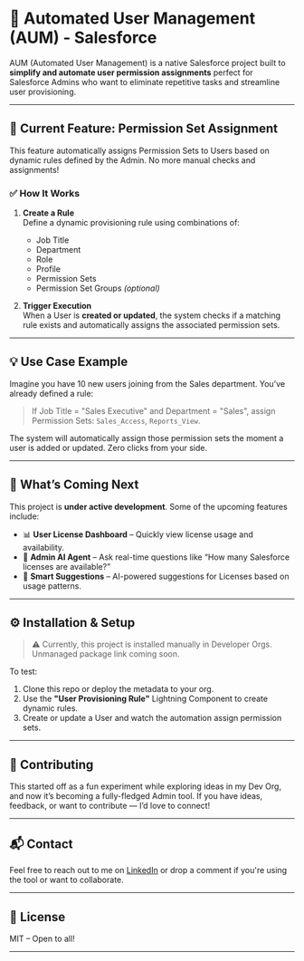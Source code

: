 # 🔐 Automated User Management (AUM) - Salesforce

AUM (Automated User Management) is a native Salesforce project built to **simplify and automate user permission assignments** perfect for Salesforce Admins who want to eliminate repetitive tasks and streamline user provisioning.

---

## 🚀 Current Feature: Permission Set Assignment

This feature automatically assigns Permission Sets to Users based on dynamic rules defined by the Admin. No more manual checks and assignments!

### ✅ How It Works

1. **Create a Rule**  
   Define a dynamic provisioning rule using combinations of:
   - Job Title  
   - Department  
   - Role  
   - Profile  
   - Permission Sets  
   - Permission Set Groups *(optional)*

2. **Trigger Execution**  
   When a User is **created or updated**, the system checks if a matching rule exists and automatically assigns the associated permission sets.

---

## 💡 Use Case Example

Imagine you have 10 new users joining from the Sales department. You’ve already defined a rule:
> If Job Title = "Sales Executive" and Department = "Sales", assign Permission Sets: `Sales_Access`, `Reports_View`.

The system will automatically assign those permission sets the moment a user is added or updated. Zero clicks from your side.

---

## 🔄 What’s Coming Next

This project is **under active development**. Some of the upcoming features include:

- 📊 **User License Dashboard** – Quickly view license usage and availability.
- 🤖 **Admin AI Agent** – Ask real-time questions like “How many Salesforce licenses are available?”
- 🧠 **Smart Suggestions** – AI-powered suggestions for Licenses based on usage patterns.

---

## ⚙️ Installation & Setup

> ⚠️ Currently, this project is installed manually in Developer Orgs. Unmanaged package link coming soon.

To test:
1. Clone this repo or deploy the metadata to your org.
2. Use the **"User Provisioning Rule"** Lightning Component to create dynamic rules.
3. Create or update a User and watch the automation assign permission sets.

---

## 🤝 Contributing

This started off as a fun experiment while exploring ideas in my Dev Org, and now it’s becoming a fully-fledged Admin tool. If you have ideas, feedback, or want to contribute — I’d love to connect!

---

## 📬 Contact

Feel free to reach out to me on [LinkedIn](https://www.linkedin.com/in/vedeshnadar/) or drop a comment if you're using the tool or want to collaborate.

---

## 📄 License

MIT – Open to all!

---
